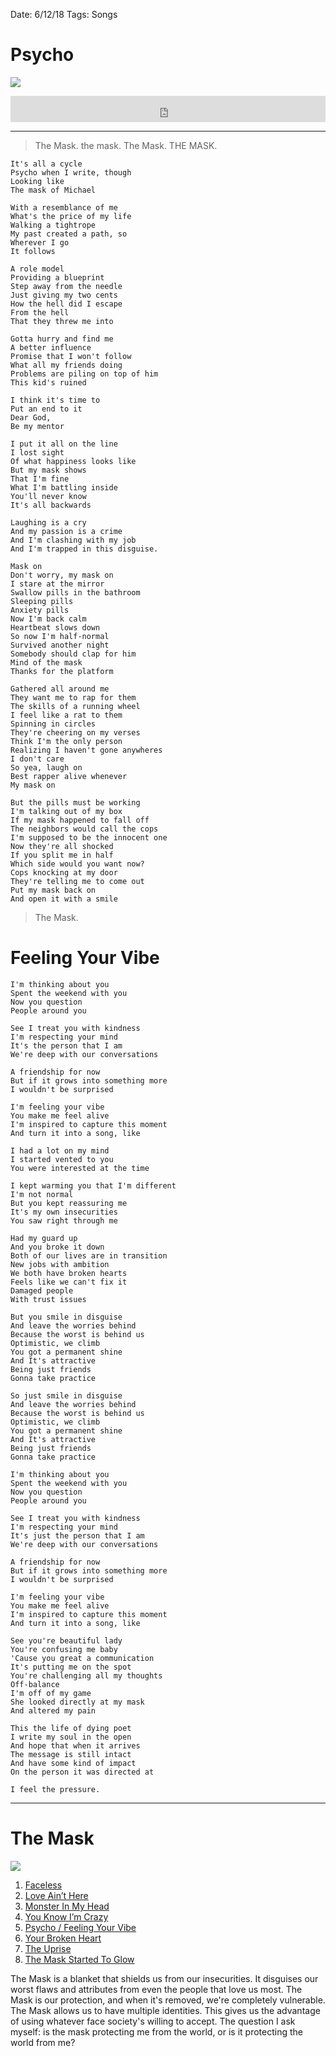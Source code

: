 Date: 6/12/18
Tags: Songs

# Psycho

![](https://f4.bcbits.com/img/a3587851187_10.jpg)

<iframe style="border: 0; width: 100%; height: 42px;" src="https://bandcamp.com/EmbeddedPlayer/album=639898814/size=small/bgcol=333333/linkcol=4ec5ec/artwork=none/track=2886245922/transparent=true/" seamless><a href="http://nashp.bandcamp.com/album/the-mask">The Mask by nashp</a></iframe>

---- 

> The Mask. the mask. The Mask. THE MASK.

	It's all a cycle
	Psycho when I write, though
	Looking like
	The mask of Michael
	
	With a resemblance of me
	What's the price of my life
	Walking a tightrope
	My past created a path, so
	Wherever I go
	It follows
	
	A role model
	Providing a blueprint
	Step away from the needle
	Just giving my two cents
	How the hell did I escape
	From the hell
	That they threw me into
	
	Gotta hurry and find me
	A better influence
	Promise that I won't follow
	What all my friends doing
	Problems are piling on top of him
	This kid's ruined
	
	I think it's time to
	Put an end to it
	Dear God,
	Be my mentor
	
	I put it all on the line
	I lost sight
	Of what happiness looks like
	But my mask shows
	That I'm fine
	What I'm battling inside
	You'll never know
	It's all backwards
	
	Laughing is a cry
	And my passion is a crime
	And I'm clashing with my job
	And I'm trapped in this disguise.
	
	Mask on
	Don't worry, my mask on
	I stare at the mirror
	Swallow pills in the bathroom
	Sleeping pills
	Anxiety pills
	Now I'm back calm
	Heartbeat slows down
	So now I'm half-normal
	Survived another night
	Somebody should clap for him
	Mind of the mask
	Thanks for the platform
	
	Gathered all around me
	They want me to rap for them
	The skills of a running wheel
	I feel like a rat to them
	Spinning in circles
	They're cheering on my verses
	Think I'm the only person
	Realizing I haven't gone anywheres
	I don't care
	So yea, laugh on
	Best rapper alive whenever
	My mask on
	
	But the pills must be working
	I'm talking out of my box
	If my mask happened to fall off
	The neighbors would call the cops
	I'm supposed to be the innocent one
	Now they're all shocked
	If you split me in half
	Which side would you want now?
	Cops knocking at my door
	They're telling me to come out
	Put my mask back on
	And open it with a smile

> The Mask.

# Feeling Your Vibe

	I'm thinking about you
	Spent the weekend with you
	Now you question
	People around you
	
	See I treat you with kindness
	I'm respecting your mind
	It's the person that I am
	We're deep with our conversations
	
	A friendship for now
	But if it grows into something more
	I wouldn't be surprised
	
	I'm feeling your vibe
	You make me feel alive
	I'm inspired to capture this moment
	And turn it into a song, like
	
	I had a lot on my mind
	I started vented to you
	You were interested at the time
	
	I kept warming you that I'm different
	I'm not normal
	But you kept reassuring me
	It's my own insecurities
	You saw right through me
	
	Had my guard up
	And you broke it down
	Both of our lives are in transition
	New jobs with ambition
	We both have broken hearts
	Feels like we can't fix it
	Damaged people
	With trust issues
	
	But you smile in disguise
	And leave the worries behind
	Because the worst is behind us
	Optimistic, we climb
	You got a permanent shine
	And It's attractive
	Being just friends
	Gonna take practice 
	
	So just smile in disguise
	And leave the worries behind
	Because the worst is behind us
	Optimistic, we climb
	You got a permanent shine
	And It's attractive
	Being just friends
	Gonna take practice 
	
	I'm thinking about you
	Spent the weekend with you
	Now you question
	People around you
	
	See I treat you with kindness
	I'm respecting your mind
	It's just the person that I am
	We're deep with our conversations
	
	A friendship for now
	But if it grows into something more
	I wouldn't be surprised
	
	I'm feeling your vibe
	You make me feel alive
	I'm inspired to capture this moment
	And turn it into a song, like
	
	See you're beautiful lady
	You're confusing me baby
	'Cause you great a communication
	It's putting me on the spot
	You're challenging all my thoughts
	Off-balance
	I'm off of my game
	She looked directly at my mask
	And altered my pain
	
	This the life of dying poet
	I write my soul in the open
	And hope that when it arrives
	The message is still intact
	And have some kind of impact
	On the person it was directed at
	
	I feel the pressure.

---- 

# The Mask

![](https://f4.bcbits.com/img/a3587851187_10.jpg)

1. [Faceless](https://nashp.com/faceless)
2. [Love Ain’t Here](https://nashp.com/love-aint-here-2)
3. [Monster In My Head](https://nashp.com/monster-in-my-head)
4. [You Know I’m Crazy](https://nashp.com/you-know-im-crazy)
5. [Psycho / Feeling Your Vibe](https://nashp.com/psycho)
6. [Your Broken Heart](https://nashp.com/your-broken-heart)
7. [The Uprise](https://nashp.com/the-uprise)
8. [The Mask Started To Glow](https://nashp.com/the-mask-started-to-glow)

The Mask is a blanket that shields us from our insecurities. It disguises our worst flaws and attributes from even the people that love us most. The Mask is our protection, and when it's removed, we're completely vulnerable. The Mask allows us to have multiple identities. This gives us the advantage of using whatever face society's willing to accept. The question I ask myself: is the  mask protecting me from the world, or is it protecting the world from me?
